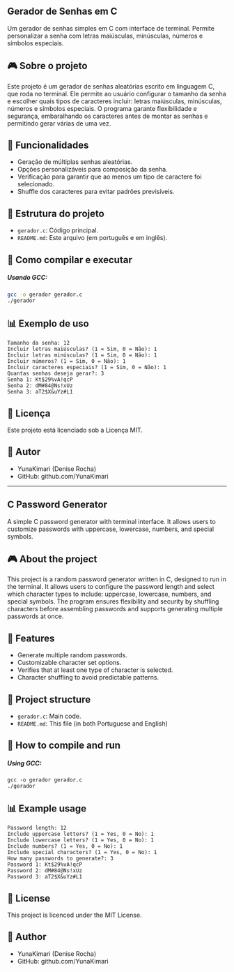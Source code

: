 ## Gerador de Senhas em C
Um gerador de senhas simples em C com interface de terminal. Permite personalizar a senha com letras maiúsculas, minúsculas, números e símbolos especiais.

## 🎮 Sobre o projeto
Este projeto é um gerador de senhas aleatórias escrito em linguagem C, que roda no terminal. Ele permite ao usuário configurar o tamanho da senha e escolher quais tipos de caracteres incluir: letras maiúsculas, 
minúsculas, números e símbolos especiais. O programa garante flexibilidade e segurança, embaralhando os caracteres antes de montar as senhas e permitindo gerar várias de uma vez. 

## 🔧 Funcionalidades
- Geração de múltiplas senhas aleatórias.
- Opções personalizáveis para composição da senha.
- Verificação para garantir que ao menos um tipo de caractere foi selecionado.
- Shuffle dos caracteres para evitar padrões previsíveis.

## 📁 Estrutura do projeto
- `gerador.c`: Código principal.
- `README.md`: Este arquivo (em português e em inglês).

## 🚀 Como compilar e executar
##### Usando GCC:
```bash
gcc -o gerador gerador.c
./gerador
```

## 📊 Exemplo de uso
```
Tamanho da senha: 12
Incluir letras maiúsculas? (1 = Sim, 0 = Não): 1
Incluir letras minúsculas? (1 = Sim, 0 = Não): 1
Incluir números? (1 = Sim, 0 = Não): 1
Incluir caracteres especiais? (1 = Sim, 0 = Não): 1
Quantas senhas deseja gerar?: 3
Senha 1: Kt$29%vA!qcP
Senha 2: dM#84@Ns!xUz
Senha 3: aT2$X&uYz#L1
```

## 📄 Licença
Este projeto está licenciado sob a Licença MIT.

## 👤 Autor
- YunaKimari (Denise Rocha)
- GitHub: github.com/YunaKimari

---

## C Password Generator
A simple C password generator with terminal interface. It allows users to customize passwords with uppercase, lowercase, numbers, and special symbols.

## 🎮 About the project
This project is a random password generator written in C, designed to run in the terminal. It allows users to configure the password length and select which character types to include: uppercase, lowercase, numbers, and 
special symbols. The program ensures flexibility and security by shuffling characters before assembling passwords and supports generating multiple passwords at once. 

## 🔧 Features
- Generate multiple random passwords.
- Customizable character set options.
- Verifies that at least one type of character is selected.
- Character shuffling to avoid predictable patterns.

## 📁 Project structure
- `gerador.c`: Main code.
- `README.md`: This file (in both Portuguese and English)

## 🚀 How to compile and run
##### Using GCC:
```bach
gcc -o gerador gerador.c
./gerador
```

## 📊 Example usage
```
Password length: 12
Include uppercase letters? (1 = Yes, 0 = No): 1
Include lowercase letters? (1 = Yes, 0 = No): 1
Include numbers? (1 = Yes, 0 = No): 1
Include special characters? (1 = Yes, 0 = No): 1
How many passwords to generate?: 3
Password 1: Kt$29%vA!qcP
Password 2: dM#84@Ns!xUz
Password 3: aT2$X&uYz#L1
```

## 📄 License
This project is licenced under the MIT License.

## 👤 Author
- YunaKimari (Denise Rocha)
- GitHub: github.com/YunaKimari
